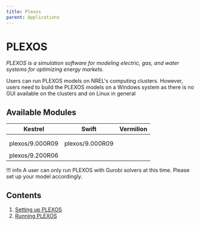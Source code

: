 ```yaml
---
title: Plexos
parent: Applications
---
```


# PLEXOS

*PLEXOS is a simulation software for modeling electric, gas, and water systems for optimizing energy markets.* 

Users can run PLEXOS models on NREL's computing clusters. However, users need to build the PLEXOS models on a Windows system as there is no GUI available on the clusters and on Linux in general

## Available Modules

| Kestrel         | Swift           | Vermilion |
|:---------------:|:---------------:|:---------:|
|                 |                 |           |                        
|                 |                 |           |
| plexos/9.000R09 | plexos/9.000R09 |           |
|                 |                 |           |
| plexos/9.200R06 |                 |           |


!!! info
    A user can only run PLEXOS with Gurobi solvers at this time. Please set up your model accordingly.

## Contents

1. [Setting up PLEXOS](setup_plexos.md)
2. [Running PLEXOS](run_plexos.md)
